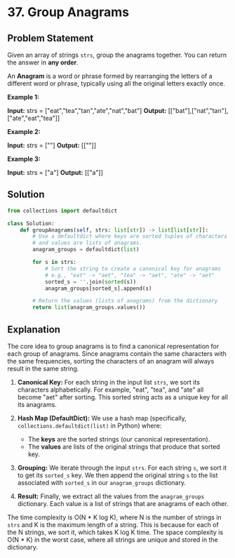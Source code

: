 
# 37. Group Anagrams

## Problem Statement

Given an array of strings `strs`, group the anagrams together. You can return the answer in **any order**.

An **Anagram** is a word or phrase formed by rearranging the letters of a different word or phrase, typically using all the original letters exactly once.

**Example 1:**

**Input:** strs = ["eat","tea","tan","ate","nat","bat"]
**Output:** [["bat"],["nat","tan"],["ate","eat","tea"]]

**Example 2:**

**Input:** strs = [""]
**Output:** [[""]]

**Example 3:**

**Input:** strs = ["a"]
**Output:** [["a"]]

## Solution

```python
from collections import defaultdict

class Solution:
    def groupAnagrams(self, strs: list[str]) -> list[list[str]]:
        # Use a defaultdict where keys are sorted tuples of characters
        # and values are lists of anagrams.
        anagram_groups = defaultdict(list)

        for s in strs:
            # Sort the string to create a canonical key for anagrams
            # e.g., "eat" -> "aet", "tea" -> "aet", "ate" -> "aet"
            sorted_s = ''.join(sorted(s))
            anagram_groups[sorted_s].append(s)

        # Return the values (lists of anagrams) from the dictionary
        return list(anagram_groups.values())
```

## Explanation

The core idea to group anagrams is to find a canonical representation for each group of anagrams. Since anagrams contain the same characters with the same frequencies, sorting the characters of an anagram will always result in the same string.

1.  **Canonical Key:** For each string in the input list `strs`, we sort its characters alphabetically. For example, "eat", "tea", and "ate" all become "aet" after sorting. This sorted string acts as a unique key for all its anagrams.

2.  **Hash Map (DefaultDict):** We use a hash map (specifically, `collections.defaultdict(list)` in Python) where:
    -   The **keys** are the sorted strings (our canonical representation).
    -   The **values** are lists of the original strings that produce that sorted key.

3.  **Grouping:** We iterate through the input `strs`. For each string `s`, we sort it to get its `sorted_s` key. We then append the original string `s` to the list associated with `sorted_s` in our `anagram_groups` dictionary.

4.  **Result:** Finally, we extract all the values from the `anagram_groups` dictionary. Each value is a list of strings that are anagrams of each other.

The time complexity is O(N * K log K), where N is the number of strings in `strs` and K is the maximum length of a string. This is because for each of the N strings, we sort it, which takes K log K time. The space complexity is O(N * K) in the worst case, where all strings are unique and stored in the dictionary.
